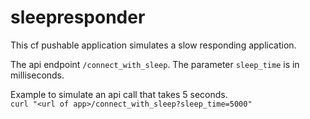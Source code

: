 # sleepresponder

This cf pushable application simulates a slow responding application.

The api endpoint `/connect_with_sleep`.
The parameter `sleep_time` is in milliseconds.

Example to simulate an api call that takes 5 seconds.<br>
`curl "<url of app>/connect_with_sleep?sleep_time=5000"`
